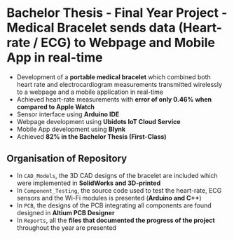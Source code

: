 # Bachelor Thesis - Final Year Project - Medical Bracelet sends data (Heart-rate / ECG) to Webpage and Mobile App in real-time
- Development of a **portable medical bracelet** which combined both heart rate and electrocardiogram measurements transmitted wirelessly to a webpage and a mobile application in real-time 
- Achieved heart-rate measurements with **error of only 0.46% when compared to Apple Watch** 
- Sensor interface using **Arduino IDE**
- Webpage development using **Ubidots IoT Cloud Service**
- Mobile App development using **Blynk**
- Achieved **82% in the Bachelor Thesis (First-Class)**

## Organisation of Repository
- In `CAD_Models`, the 3D CAD designs of the bracelet are included which were implemented in **SolidWorks and 3D-printed**
- In `Component_Testing`, the source code used to test the heart-rate, ECG sensors and the Wi-Fi modules is presented (**Arduino and C++**)
- In `PCB`, the designs of the PCB integrating all components are found designed in **Altium PCB Designer**
- In `Reports`, all the **files that documented the progress of the project** throughout the year are presented
